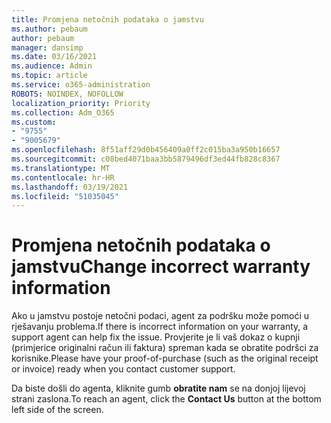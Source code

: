 ```yaml
---
title: Promjena netočnih podataka o jamstvu
ms.author: pebaum
author: pebaum
manager: dansimp
ms.date: 03/16/2021
ms.audience: Admin
ms.topic: article
ms.service: o365-administration
ROBOTS: NOINDEX, NOFOLLOW
localization_priority: Priority
ms.collection: Adm_O365
ms.custom:
- "9755"
- "9005679"
ms.openlocfilehash: 8f51aff29d0b456409a0ff2c015ba3a950b16657
ms.sourcegitcommit: c08bed4071baa3bb5879496df3ed44fb828c8367
ms.translationtype: MT
ms.contentlocale: hr-HR
ms.lasthandoff: 03/19/2021
ms.locfileid: "51035045"
---
```

# <a name="change-incorrect-warranty-information"></a><span data-ttu-id="11e54-102">Promjena netočnih podataka o jamstvu</span><span class="sxs-lookup"><span data-stu-id="11e54-102">Change incorrect warranty information</span></span>

<span data-ttu-id="11e54-103">Ako u jamstvu postoje netočni podaci, agent za podršku može pomoći u rješavanju problema.</span><span class="sxs-lookup"><span data-stu-id="11e54-103">If there is incorrect information on your warranty, a support agent can help fix the issue.</span></span> <span data-ttu-id="11e54-104">Provjerite je li vaš dokaz o kupnji (primjerice originalni račun ili faktura) spreman kada se obratite podršci za korisnike.</span><span class="sxs-lookup"><span data-stu-id="11e54-104">Please have your proof-of-purchase (such as the original receipt or invoice) ready when you contact customer support.</span></span>

<span data-ttu-id="11e54-105">Da biste došli do agenta, kliknite gumb **obratite nam** se na donjoj lijevoj strani zaslona.</span><span class="sxs-lookup"><span data-stu-id="11e54-105">To reach an agent, click the **Contact Us** button at the bottom left side of the screen.</span></span>